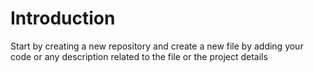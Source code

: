 # Introduction

Start by creating a new repository and create a new file by adding your code or any description related to the file or the project details
